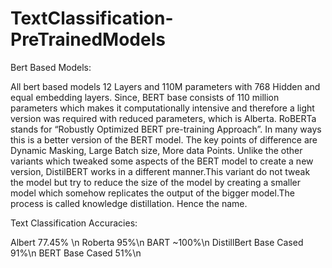 # TextClassification-PreTrainedModels

Bert Based Models:

All bert based models 12 Layers and 110M parameters with 768 Hidden and equal embedding layers. Since, BERT base consists of 110 million parameters which makes it computationally intensive and therefore a light version was required with reduced parameters, which is Alberta.  RoBERTa stands for “Robustly Optimized BERT pre-training Approach”. In many ways this is a better version of the BERT model. The key points of difference are  Dynamic Masking, Large Batch size, More data Points. Unlike the other variants which tweaked some aspects of the BERT model to create a new version, DistilBERT works in a different manner.This variant do not tweak the model but try to reduce the size of the model by creating a smaller model which somehow replicates the output of the bigger model.The process is called knowledge distillation. Hence the name. 



Text Classification Accuracies:

Albert	77.45% \n
Roberta	95%\n
BART	~100%\n
DistillBert Base Cased	91%\n
BERT Base Cased	51%\n
